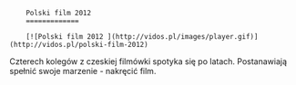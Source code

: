 
        Polski film 2012 
        =============
        
        [![Polski film 2012 ](http://vidos.pl/images/player.gif)](http://vidos.pl/polski-film-2012)
        
        
 Czterech kolegów z czeskiej filmówki spotyka się po latach. Postanawiają spełnić swoje marzenie - nakręcić film.
    